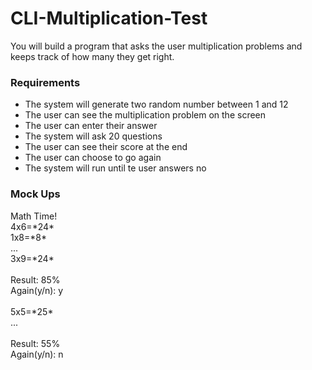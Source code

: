 <h1>CLI-Multiplication-Test</h1>

You will build a program that asks the user multiplication problems and keeps track of how many they get right. 

<h3>Requirements</h3>
<ul>
  <li>The system will generate two random number between 1 and 12</li>
  <li>The user can see the multiplication problem on the screen</li>
  <li>The user can enter their answer</li>
  <li>The system will ask 20 questions</li>
  <li>The user can see their score at the end</li>
  <li>The user can choose to go again</li>
  <li>The system will run until te user answers no</li>
 </ul>
 
<h3>Mock Ups</h3>
Math Time!<br>
4x6=*24*<br>
1x8=*8*<br>
...<br>
3x9=*24*<br>
<br>
Result: 85%<br>
Again(y/n): y<br>
<br>
5x5=*25*<br>
...<br><br>
Result: 55%<br>
Again(y/n): n
